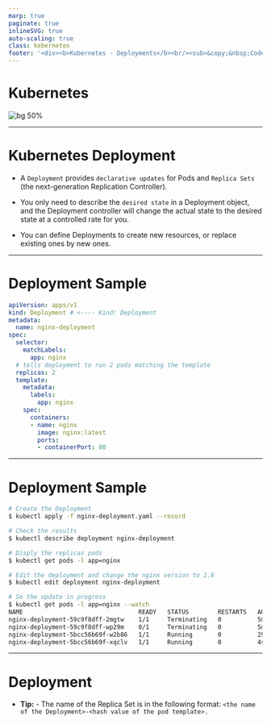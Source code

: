 ```yaml
---
marp: true
paginate: true
inlineSVG: true
auto-scaling: true
class: kebernetes
footer: '<div><b>Kubernetes - Deployments</b><br/><sub>&copy;&nbsp;CodeWizard ltd &thinsp;|&thinsp; nirgeier@gmail.com</sub></div>'
---
```


<!-- _class: nobg -->
# <!--  _class: no-border --> Kubernetes
![bg 50% ](/images/kubernetes.png)

---

# Kubernetes Deployment

- A `Deployment` provides `declarative updates` for Pods and `Replica Sets` (the next-generation Replication Controller). 

- You only need to describe the `desired state` in a Deployment object, and the Deployment controller will change the actual state to the desired state at a controlled rate for you. 
- You can define Deployments to create new resources, or replace existing ones by new ones.

---

# Deployment Sample
```yaml
apiVersion: apps/v1 
kind: Deployment # <---- Kind: Deployment
metadata:
  name: nginx-deployment
spec:
  selector:
    matchLabels:
      app: nginx
  # tells deployment to run 2 pods matching the template
  replicas: 2
  template:
    metadata:
      labels:
        app: nginx
    spec:
      containers:
      - name: nginx
        image: nginx:latest
        ports:
        - containerPort: 80
```

---

# Deployment Sample
```sh
# Create the Deployment
$ kubectl apply -f nginx-deployment.yaml --record

# Check the results
$ kubectl describe deployment nginx-deployment

# Disply the replicas pods
$ kubectl get pods -l app=nginx

# Edit the deployment and change the nginx version to 1.8
$ kubectl edit deployment nginx-deployment

# Se the update in progress
$ kubectl get pods -l app=nginx --watch
NAME                                READY   STATUS        RESTARTS   AGE
nginx-deployment-59c9f8dff-2mgtw    1/1     Terminating   0          5m10s
nginx-deployment-59c9f8dff-wp29m    0/1     Terminating   0          5m10s
nginx-deployment-5bcc56b69f-w2b86   1/1     Running       0          29s
nginx-deployment-5bcc56b69f-xqclv   1/1     Running       0          4s
```

---

# Deployment

- **Tip:** - The name of the Replica Set is in the following format:
   `<the name of the Deployment>-<hash value of the pod template>.`
